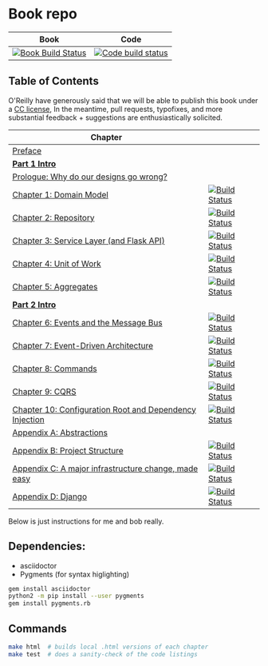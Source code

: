 # Book repo

| Book | Code |
| ---- | ---- |
| [![Book Build Status](https://travis-ci.org/python-leap/book.svg?branch=master)](https://travis-ci.org/python-leap/book) | [![Code build status](https://travis-ci.org/python-leap/code.svg?branch=master)](https://travis-ci.org/python-leap/code) |


## Table of Contents

O'Reilly have generously said that we will be able to publish this book under a [CC license](license.txt),
In the meantime, pull requests, typofixes, and more substantial feedback + suggestions are enthusiastically solicited.

| Chapter |       |
| ------- | ----- |
| [Preface](preface.asciidoc) | |
| [**Part 1 Intro**](part1.asciidoc) | |
| [Prologue: Why do our designs go wrong?](prologue.asciidoc)| |
| [Chapter 1: Domain Model](chapter_01_domain_model.asciidoc) | [![Build Status](https://travis-ci.org/python-leap/code.svg?branch=chapter_01_domain_model)](https://travis-ci.org/python-leap/code) |
| [Chapter 2: Repository](chapter_02_repository.asciidoc) | [![Build Status](https://travis-ci.org/python-leap/code.svg?branch=chapter_02_repository)](https://travis-ci.org/python-leap/code) |
| [Chapter 3: Service Layer (and Flask API)](chapter_03_service_layer.asciidoc) | [![Build Status](https://travis-ci.org/python-leap/code.svg?branch=chapter_03_service_layer)](https://travis-ci.org/python-leap/code) |
| [Chapter 4: Unit of Work](chapter_04_uow.asciidoc) | [![Build Status](https://travis-ci.org/python-leap/code.svg?branch=chapter_04_uow)](https://travis-ci.org/python-leap/code) |
| [Chapter 5: Aggregates](chapter_05_aggregate.asciidoc) | [![Build Status](https://travis-ci.org/python-leap/code.svg?branch=chapter_05_aggregate)](https://travis-ci.org/python-leap/code) |
| [**Part 2 Intro**](part2.asciidoc) | |
| [Chapter 6: Events and the Message Bus](chapter_06_events_and_message_bus.asciidoc) | [![Build Status](https://travis-ci.org/python-leap/code.svg?branch=chapter_06_events_and_message_bus)](https://travis-ci.org/python-leap/code) |
| [Chapter 7: Event-Driven Architecture](chapter_07_external_events.asciidoc) | [![Build Status](https://travis-ci.org/python-leap/code.svg?branch=chapter_07_external_events)](https://travis-ci.org/python-leap/code) |
| [Chapter 8: Commands](chapter_08_commands.asciidoc) | [![Build Status](https://travis-ci.org/python-leap/code.svg?branch=chapter_08_commands)](https://travis-ci.org/python-leap/code) |
| [Chapter 9: CQRS](chapter_09_cqrs.asciidoc) | [![Build Status](https://travis-ci.org/python-leap/code.svg?branch=chapter_09_cqrs)](https://travis-ci.org/python-leap/code) |
| [Chapter 10: Configuration Root and Dependency Injection](chapter_10_bootstrap.asciidoc) | [![Build Status](https://travis-ci.org/python-leap/code.svg?branch=chapter_10_bootstrap)](https://travis-ci.org/python-leap/code) |
| [Appendix A: Abstractions](appendix_abstractions.asciidoc) | |
| [Appendix B: Project Structure](appendix_project_structure.asciidoc) | [![Build Status](https://travis-ci.org/python-leap/code.svg?branch=appendix_project_structure)](https://travis-ci.org/python-leap/code) |
| [Appendix C: A major infrastructure change, made easy](appendix_csvs.asciidoc) | [![Build Status](https://travis-ci.org/python-leap/code.svg?branch=appendix_csvs)](https://travis-ci.org/python-leap/code) |
| [Appendix D: Django](appendix_django.asciidoc) | [![Build Status](https://travis-ci.org/python-leap/code.svg?branch=appendix_django)](https://travis-ci.org/python-leap/code) |




Below is just instructions for me and bob really.

## Dependencies:

* asciidoctor
* Pygments (for syntax higlighting)

```sh
gem install asciidoctor
python2 -m pip install --user pygments
gem install pygments.rb
```


## Commands

```sh
make html  # builds local .html versions of each chapter
make test  # does a sanity-check of the code listings
```

